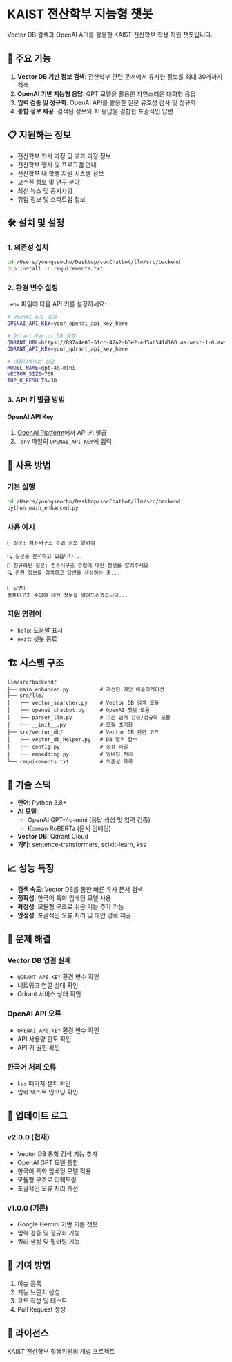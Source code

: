 # KAIST 전산학부 지능형 챗봇

Vector DB 검색과 OpenAI API를 활용한 KAIST 전산학부 학생 지원 챗봇입니다.

## 🚀 주요 기능

1. **Vector DB 기반 정보 검색**: 전산학부 관련 문서에서 유사한 정보를 최대 30개까지 검색
2. **OpenAI 기반 지능형 응답**: GPT 모델을 활용한 자연스러운 대화형 응답
3. **입력 검증 및 정규화**: OpenAI API를 활용한 질문 유효성 검사 및 정규화
4. **통합 정보 제공**: 검색된 정보와 AI 응답을 결합한 포괄적인 답변

## 📋 지원하는 정보

- 전산학부 학사 과정 및 교과 과정 정보
- 전산학부 행사 및 프로그램 안내
- 전산학부 내 학생 지원 시스템 정보
- 교수진 정보 및 연구 분야
- 최신 뉴스 및 공지사항
- 취업 정보 및 스타트업 정보

## 🛠️ 설치 및 설정

### 1. 의존성 설치

```bash
cd /Users/youngseocho/Desktop/socChatbot/llm/src/backend
pip install -r requirements.txt
```

### 2. 환경 변수 설정

`.env` 파일에 다음 API 키를 설정하세요:

```bash
# OpenAI API 설정
OPENAI_API_KEY=your_openai_api_key_here

# Qdrant Vector DB 설정
QDRANT_URL=https://897a4e03-5fcc-42a2-b3e2-ed5ab54fd160.us-west-1-0.aws.cloud.qdrant.io
QDRANT_API_KEY=your_qdrant_api_key_here

# 애플리케이션 설정
MODEL_NAME=gpt-4o-mini
VECTOR_SIZE=768
TOP_K_RESULTS=30
```

### 3. API 키 발급 방법

#### OpenAI API Key
1. [OpenAI Platform](https://platform.openai.com/api-keys)에서 API 키 발급
2. `.env` 파일의 `OPENAI_API_KEY`에 입력

## 🎯 사용 방법

### 기본 실행

```bash
cd /Users/youngseocho/Desktop/socChatbot/llm/src/backend
python main_enhanced.py
```

### 사용 예시

```
👤 질문: 컴퓨터구조 수업 정보 알려줘

🔍 질문을 분석하고 있습니다...
📝 정규화된 질문: 컴퓨터구조 수업에 대한 정보를 알려주세요
🔍 관련 정보를 검색하고 답변을 생성하는 중...

🤖 답변:
컴퓨터구조 수업에 대한 정보를 알려드리겠습니다...
```

### 지원 명령어

- `help`: 도움말 표시
- `exit`: 챗봇 종료

## 🏗️ 시스템 구조

```
llm/src/backend/
├── main_enhanced.py          # 개선된 메인 애플리케이션
├── src/llm/
│   ├── vector_searcher.py    # Vector DB 검색 모듈
│   ├── openai_chatbot.py     # OpenAI 챗봇 모듈
│   ├── parser_llm.py         # 기존 입력 검증/정규화 모듈
│   └── __init__.py           # 모듈 초기화
├── src/vector_db/            # Vector DB 관련 코드
│   ├── vector_db_helper.py   # DB 헬퍼 함수
│   ├── config.py             # 설정 파일
│   └── embedding.py          # 임베딩 처리
└── requirements.txt          # 의존성 목록
```

## 🔧 기술 스택

- **언어**: Python 3.8+
- **AI 모델**: 
  - OpenAI GPT-4o-mini (응답 생성 및 입력 검증)
  - Korean RoBERTa (문서 임베딩)
- **Vector DB**: Qdrant Cloud
- **기타**: sentence-transformers, scikit-learn, kss

## 📈 성능 특징

- **검색 속도**: Vector DB를 통한 빠른 유사 문서 검색
- **정확성**: 한국어 특화 임베딩 모델 사용
- **확장성**: 모듈형 구조로 쉬운 기능 추가 가능
- **안정성**: 포괄적인 오류 처리 및 대안 경로 제공

## 🐛 문제 해결

### Vector DB 연결 실패
- `QDRANT_API_KEY` 환경 변수 확인
- 네트워크 연결 상태 확인
- Qdrant 서비스 상태 확인

### OpenAI API 오류
- `OPENAI_API_KEY` 환경 변수 확인
- API 사용량 한도 확인
- API 키 권한 확인

### 한국어 처리 오류
- `kss` 패키지 설치 확인
- 입력 텍스트 인코딩 확인

## 📝 업데이트 로그

### v2.0.0 (현재)
- Vector DB 통합 검색 기능 추가
- OpenAI GPT 모델 통합
- 한국어 특화 임베딩 모델 적용
- 모듈형 구조로 리팩토링
- 포괄적인 오류 처리 개선

### v1.0.0 (기존)
- Google Gemini 기반 기본 챗봇
- 입력 검증 및 정규화 기능
- 쿼리 생성 및 필터링 기능

## 🤝 기여 방법

1. 이슈 등록
2. 기능 브랜치 생성
3. 코드 작성 및 테스트
4. Pull Request 생성

## 📄 라이선스

KAIST 전산학부 집행위원회 개발 프로젝트